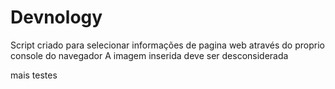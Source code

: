# Devnology
Script criado para selecionar informações de pagina web através do proprio console do navegador
 A imagem inserida deve ser desconsiderada

mais testes
